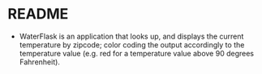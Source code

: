 # README

* WaterFlask is an application that looks up, and displays the current temperature by zipcode; color coding the output accordingly to the temperature value (e.g. red for a temperature value above 90 degrees Fahrenheit). 